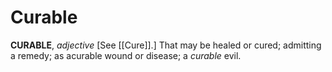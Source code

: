 # Curable

**CURABLE**, _adjective_ \[See [[Cure]].\] That may be healed or cured; admitting a remedy; as acurable wound or disease; a _curable_ evil.